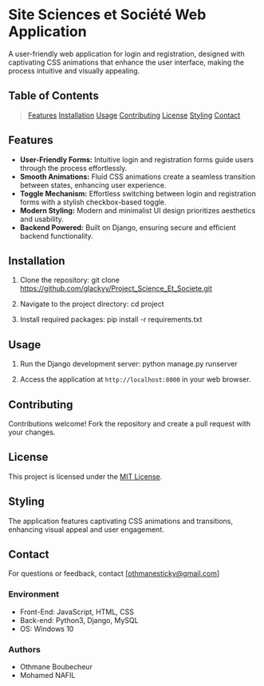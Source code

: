 <!-- Project Title -->
# Site Sciences et Société Web Application

<!-- Project Description -->
A user-friendly web application for login and registration, designed with captivating CSS animations that enhance the user interface, making the process intuitive and visually appealing.

<!-- Table of Contents -->
## Table of Contents
> [Features](#features)
> [Installation](#installation)
> [Usage](#usage)
> [Contributing](#contributing)
> [License](#license)
> [Styling](#styling)
> [Contact](#contact)

<!-- Features -->
## Features
- **User-Friendly Forms:** Intuitive login and registration forms guide users through the process effortlessly.
- **Smooth Animations:** Fluid CSS animations create a seamless transition between states, enhancing user experience.
- **Toggle Mechanism:** Effortless switching between login and registration forms with a stylish checkbox-based toggle.
- **Modern Styling:** Modern and minimalist UI design prioritizes aesthetics and usability.
- **Backend Powered:** Built on Django, ensuring secure and efficient backend functionality.


<!-- Installation -->
## Installation
1. Clone the repository:
git clone https://github.com/glackyy/Project_Science_Et_Societe.git

2. Navigate to the project directory:
cd project

3. Install required packages:
pip install -r requirements.txt

<!-- Usage -->
## Usage
1. Run the Django development server:
python manage.py runserver


2. Access the application at `http://localhost:8000` in your web browser.

<!-- Contributing -->
## Contributing
Contributions welcome! Fork the repository and create a pull request with your changes.

<!-- License -->
## License
This project is licensed under the [MIT License](LICENSE).

<!-- Styling -->
## Styling
The application features captivating CSS animations and transitions, enhancing visual appeal and user engagement.

<!-- Contact -->
## Contact
For questions or feedback, contact [othmanesticky@gmail.com]

### Environment
* Front-End: JavaScript, HTML, CSS
* Back-end: Python3, Django, MySQL
* OS: Windows 10

### Authors
* Othmane Boubecheur
* Mohamed NAFIL
